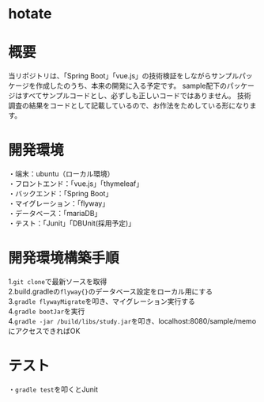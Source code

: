 # hotate

# 概要
当リポジトリは、「Spring Boot」「vue.js」の技術検証をしながらサンプルパッケージを作成したのうち、本来の開発に入る予定です。
sample配下のパッケージはすべてサンプルコードとし、必ずしも正しいコードではありません。
技術調査の結果をコードとして記載しているので、お作法をためしている形になります。

# 開発環境
・端末：ubuntu（ローカル環境）  
・フロントエンド：「vue.js」「thymeleaf」  
・バックエンド：「Spring Boot」  
・マイグレーション：「flyway」  
・データベース：「mariaDB」  
・テスト：「Junit」「DBUnit(採用予定)」  

# 開発環境構築手順
1.```git clone```で最新ソースを取得  
2.build.gradleの```flyway{}```のデータベース設定をローカル用にする  
3.```gradle flywayMigrate```を叩き、マイグレーション実行する  
4.```gradle bootJar```を実行  
4.```gradle -jar /build/libs/study.jar```を叩き、localhost:8080/sample/memoにアクセスできればOK  

# テスト  
・```gradle test```を叩くとJunit